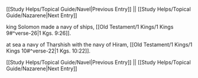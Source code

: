 [[Study Helps/Topical Guide/Navel|Previous Entry]]  ||  [[Study Helps/Topical Guide/Nazarene|Next Entry]]

 king Solomon made a navy of ships, [[Old Testament/1 Kings/1 Kings 9#^verse-26|1 Kgs. 9:26]].

 at sea a navy of Tharshish with the navy of Hiram, [[Old Testament/1 Kings/1 Kings 10#^verse-22|1 Kgs. 10:22]].

[[Study Helps/Topical Guide/Navel|Previous Entry]]  ||  [[Study Helps/Topical Guide/Nazarene|Next Entry]]